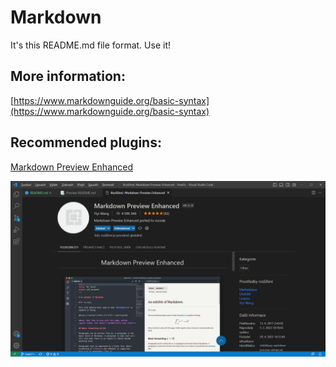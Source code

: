 # Markdown

It's this README.md file format. Use it!

## More information:  

[https://www.markdownguide.org/basic-syntax](https://www.markdownguide.org/basic-syntax)  


## Recommended plugins:  

[Markdown Preview Enhanced](https://marketplace.visualstudio.com/items?itemName=shd101wyy.markdown-preview-enhanced)  

![Markdown Preview Enhanced](markdown_preview_enhanced_screen.png)
